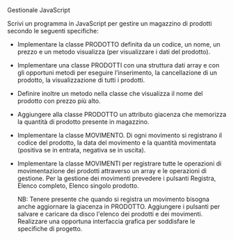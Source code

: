 Gestionale JavaScript

Scrivi un programma in JavaScript per gestire un magazzino di prodotti secondo le seguenti specifiche:

- Implementare la classe PRODOTTO definita da un codice, un nome, un prezzo e un metodo visualizza (per visualizzare i dati del prodotto).
- Implementare una classe PRODOTTI con una struttura dati array e con gli opportuni metodi per eseguire l’inserimento, la cancellazione di un prodotto, la visualizzazione di tutti i prodotti. 
- Definire inoltre un metodo nella classe che visualizza il nome del prodotto con prezzo più alto.
- Aggiungere alla classe PRODOTTO un attributo giacenza che memorizza la quantità di prodotto presente in magazzino.
- Implementare la classe MOVIMENTO. Di ogni movimento si registrano il codice del prodotto, la data del movimento e la quantità movimentata (positiva se in entrata, negativa se in uscita).
- Implementare la classe MOVIMENTI per registrare tutte le operazioni di movimentazione dei prodotti attraverso un array e le operazioni di gestione.
  Per la gestione dei movimenti prevedere i pulsanti Registra, Elenco completo, Elenco singolo prodotto. 
  
  NB: Tenere presente che quando si registra un movimento bisogna anche aggiornare la giacenza in PRODOTTO.
  Aggiungere i pulsanti per salvare e caricare da disco l'elenco dei prodotti e dei movimenti. 
  Realizzare una opportuna interfaccia grafica per soddisfare le specifiche di progetto.
